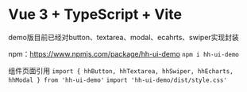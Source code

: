 # Vue 3 + TypeScript + Vite
demo版目前已经对button、textarea、modal、ecahrts、swiper实现封装

npm：https://www.npmjs.com/package/hh-ui-demo
`npm i hh-ui-demo`

组件页面引用
`import { hhButton, hhTextarea, hhSwiper, hhEcharts, hhModal } from 'hh-ui-demo'`
`import 'hh-ui-demo/dist/style.css'`

